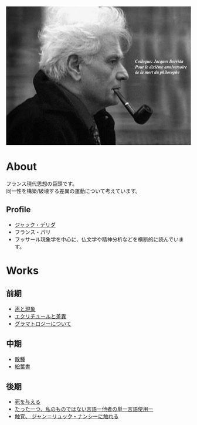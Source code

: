 ![デリダの肖像](derrida.jpg)

# <a name="header-1-8f7f4c1ce7a4f933663d10543562b096"></a> About
フランス現代思想の巨頭です。<br>
同一性を構築/破壊する差異の運動について考えています。

## <a name="header-2-cce99c598cfdb9773ab041d54c3d973a"></a> Profile
- [ジャック・デリダ](https://ja.wikipedia.org/wiki/%E3%82%B8%E3%83%A3%E3%83%83%E3%82%AF%E3%83%BB%E3%83%87%E3%83%AA%E3%83%80)
- フランス・パリ
- フッサール現象学を中心に、仏文学や精神分析などを横断的に読んでいます。

# <a name="header-1-aa79c5d1cbe3d96218a92481bcfaa39c"></a> Works 
## <a name="header-2-cce99c598cfdb9773ab041d54c3d973a"></a> 前期
- [声と現象](https://www.amazon.co.jp/%E5%A3%B0%E3%81%A8%E7%8F%BE%E8%B1%A1-%E3%81%A1%E3%81%8F%E3%81%BE%E5%AD%A6%E8%8A%B8%E6%96%87%E5%BA%AB-%E3%82%B8%E3%83%A3%E3%83%83%E3%82%AF%E3%83%BB%E3%83%87%E3%83%AA%E3%83%80/dp/4480089225/ref=sr_1_1?adgrpid=56031034791&gclid=CjwKCAjw6dmSBhBkEiwA_W-EoJqt5om3I68nOtdHqHaeBWm9SyPidAGRVIuUAvV77ye_Amy6opBOxRoCFjcQAvD_BwE&hvadid=553902349831&hvdev=c&hvlocphy=1009308&hvnetw=g&hvqmt=e&hvrand=12725169689524909879&hvtargid=kwd-335468000118&hydadcr=16034_13486745&jp-ad-ap=0&keywords=%E5%A3%B0%E3%81%A8%E7%8F%BE%E8%B1%A1&qid=1649907640&sr=8-1)
- [エクリチュールと差異](https://www.amazon.co.jp/%E3%82%A8%E3%82%AF%E3%83%AA%E3%83%81%E3%83%A5%E3%83%BC%E3%83%AB%E3%81%A8%E5%B7%AE%E7%95%B0-%E5%8F%A2%E6%9B%B8%E3%83%BB%E3%82%A6%E3%83%8B%E3%83%99%E3%83%AB%E3%82%B7%E3%82%BF%E3%82%B9-%E3%82%B8%E3%83%A3%E3%83%83%E3%82%AF-%E3%83%87%E3%83%AA%E3%83%80/dp/458801000X)
- [グラマトロジーについて](https://www.amazon.co.jp/%E3%82%B0%E3%83%A9%E3%83%9E%E3%83%88%E3%83%AD%E3%82%B8%E3%83%BC%E3%81%AB%E3%81%A4%E3%81%84%E3%81%A6-%E4%B8%8A-%E3%82%B8%E3%83%A3%E3%83%83%E3%82%AF%E3%83%BB%E3%83%87%E3%83%AA%E3%83%80/dp/4329000296)  

## <a name="header-2-cce99c598cfdb9773ab041d54c3d973a"></a> 中期
- [散種](https://www.amazon.co.jp/%E6%95%A3%E7%A8%AE-%E5%8F%A2%E6%9B%B8%E3%83%BB%E3%82%A6%E3%83%8B%E3%83%99%E3%83%AB%E3%82%B7%E3%82%BF%E3%82%B9-%E3%82%B8%E3%83%A3%E3%83%83%E3%82%AF-%E3%83%87%E3%83%AA%E3%83%80/dp/4588009893)
- [絵葉書](https://www.amazon.co.jp/%E7%B5%B5%E8%91%89%E6%9B%B8-I-%E3%82%BD%E3%82%AF%E3%83%A9%E3%83%86%E3%82%B9%E3%81%8B%E3%82%89%E3%83%95%E3%83%AD%E3%82%A4%E3%83%88%E3%81%B8%E3%80%81%E3%81%9D%E3%81%97%E3%81%A6%E3%81%9D%E3%81%AE%E5%BD%BC%E6%96%B9-%E5%8F%A2%E6%9B%B8%E8%A8%80%E8%AA%9E%E3%81%AE%E6%94%BF%E6%B2%BB-14/dp/4891766441)  

## <a name="header-2-cce99c598cfdb9773ab041d54c3d973a"></a> 後期
- [死を与える](https://www.amazon.co.jp/%E6%AD%BB%E3%82%92%E4%B8%8E%E3%81%88%E3%82%8B-%E3%81%A1%E3%81%8F%E3%81%BE%E5%AD%A6%E8%8A%B8%E6%96%87%E5%BA%AB-J%E3%83%BB%E3%83%87%E3%83%AA%E3%83%80/dp/4480088822)
- [たった一つ、私のものではない言語ー他者の単一言語使用ー](https://www.amazon.co.jp/%E3%81%9F%E3%81%A3%E3%81%9F%E4%B8%80%E3%81%A4%E3%81%AE%E3%80%81%E7%A7%81%E3%81%AE%E3%82%82%E3%81%AE%E3%81%A7%E3%81%AF%E3%81%AA%E3%81%84%E8%A8%80%E8%91%89%E2%80%95%E4%BB%96%E8%80%85%E3%81%AE%E5%8D%98%E4%B8%80%E8%A8%80%E8%AA%9E%E4%BD%BF%E7%94%A8-%E3%82%B8%E3%83%A3%E3%83%83%E3%82%AF-%E3%83%87%E3%83%AA%E3%83%80/dp/4000012932)
- [触覚、 ジャン＝リュック・ナンシーに触れる](https://www.amazon.co.jp/%E8%A7%A6%E8%A6%9A%E3%80%81%E2%80%95%E3%82%B8%E3%83%A3%E3%83%B3-%E3%83%AA%E3%83%A5%E3%83%83%E3%82%AF%E3%83%BB%E3%83%8A%E3%83%B3%E3%82%B7%E3%83%BC%E3%81%AB%E8%A7%A6%E3%82%8C%E3%82%8B-%E3%82%B8%E3%83%A3%E3%83%83%E3%82%AF-%E3%83%87%E3%83%AA%E3%83%80/dp/4791762576)
